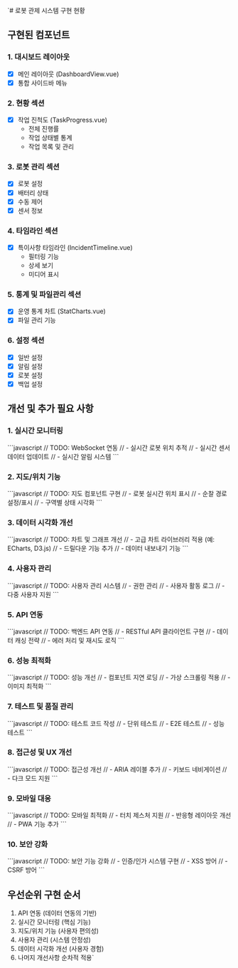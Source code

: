 `# 로봇 관제 시스템 구현 현황

## 구현된 컴포넌트

### 1. 대시보드 레이아웃
- [x] 메인 레이아웃 (DashboardView.vue)
- [x] 통합 사이드바 메뉴

### 2. 현황 섹션
- [x] 작업 진척도 (TaskProgress.vue)
  - 전체 진행률
  - 작업 상태별 통계
  - 작업 목록 및 관리

### 3. 로봇 관리 섹션
- [x] 로봇 설정
- [x] 배터리 상태
- [x] 수동 제어
- [x] 센서 정보

### 4. 타임라인 섹션
- [x] 특이사항 타임라인 (IncidentTimeline.vue)
  - 필터링 기능
  - 상세 보기
  - 미디어 표시

### 5. 통계 및 파일관리 섹션
- [x] 운영 통계 차트 (StatCharts.vue)
- [x] 파일 관리 기능

### 6. 설정 섹션
- [x] 일반 설정
- [x] 알림 설정
- [x] 로봇 설정
- [x] 백업 설정

## 개선 및 추가 필요 사항

### 1. 실시간 모니터링
\`\`\`javascript
// TODO: WebSocket 연동
// - 실시간 로봇 위치 추적
// - 실시간 센서 데이터 업데이트
// - 실시간 알림 시스템
\`\`\`

### 2. 지도/위치 기능
\`\`\`javascript
// TODO: 지도 컴포넌트 구현
// - 로봇 실시간 위치 표시
// - 순찰 경로 설정/표시
// - 구역별 상태 시각화
\`\`\`

### 3. 데이터 시각화 개선
\`\`\`javascript
// TODO: 차트 및 그래프 개선
// - 고급 차트 라이브러리 적용 (예: ECharts, D3.js)
// - 드릴다운 기능 추가
// - 데이터 내보내기 기능
\`\`\`

### 4. 사용자 관리
\`\`\`javascript
// TODO: 사용자 관리 시스템
// - 권한 관리
// - 사용자 활동 로그
// - 다중 사용자 지원
\`\`\`

### 5. API 연동
\`\`\`javascript
// TODO: 백엔드 API 연동
// - RESTful API 클라이언트 구현
// - 데이터 캐싱 전략
// - 에러 처리 및 재시도 로직
\`\`\`

### 6. 성능 최적화
\`\`\`javascript
// TODO: 성능 개선
// - 컴포넌트 지연 로딩
// - 가상 스크롤링 적용
// - 이미지 최적화
\`\`\`

### 7. 테스트 및 품질 관리
\`\`\`javascript
// TODO: 테스트 코드 작성
// - 단위 테스트
// - E2E 테스트
// - 성능 테스트
\`\`\`

### 8. 접근성 및 UX 개선
\`\`\`javascript
// TODO: 접근성 개선
// - ARIA 레이블 추가
// - 키보드 네비게이션
// - 다크 모드 지원
\`\`\`

### 9. 모바일 대응
\`\`\`javascript
// TODO: 모바일 최적화
// - 터치 제스처 지원
// - 반응형 레이아웃 개선
// - PWA 기능 추가
\`\`\`

### 10. 보안 강화
\`\`\`javascript
// TODO: 보안 기능 강화
// - 인증/인가 시스템 구현
// - XSS 방어
// - CSRF 방어
\`\`\`

## 우선순위 구현 순서
1. API 연동 (데이터 연동의 기반)
2. 실시간 모니터링 (핵심 기능)
3. 지도/위치 기능 (사용자 편의성)
4. 사용자 관리 (시스템 안정성)
5. 데이터 시각화 개선 (사용자 경험)
6. 나머지 개선사항 순차적 적용` 